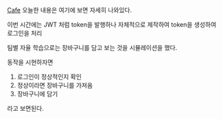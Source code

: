 [Cafe](https://github.com/seungwoo505/cafe/tree/master/CoffeShop) 오늘한 내용은 여기에 보면 자세히 나와있다.

이번 시간에는 JWT 처럼 token을 발행하나 자체적으로 제작하여 token을 생성하여 로그인을 처리

팀별 자율 학습으로는 장바구니를 담고 보는 것을 시뮬레이션을 했다.

동작을 시현하자면

1. 로그인이 정상적인지 확인
2. 정상이라면 장바구니를 가져옴
3. 장바구니에 담기

라고 보면된다.